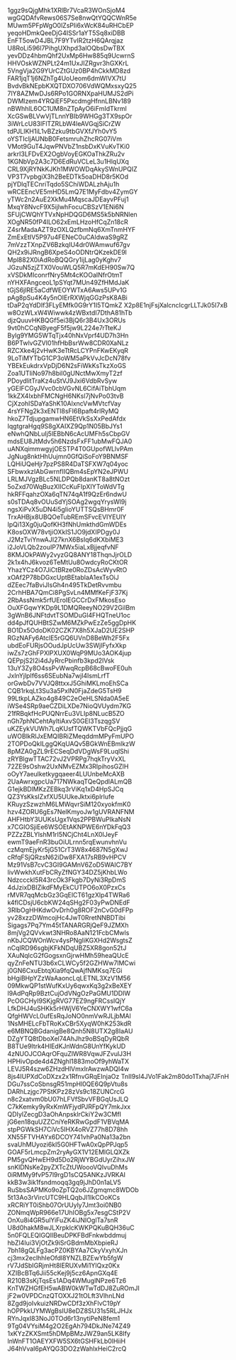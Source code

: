 1ggz9sQjgMhk1XRlBr7VcaR3WOnSjoM4
wgGQDAfvRews06S7Se8nwQtYQQCWnR5e
MUwm5PFpWgO0lZsPIi6xWcK84uRHCbEP
yeqoHDmkQeeDjG4ISSr1aYT5Sq8xiDBB
EnFT5owD4JBL7F9YTvIR2tzH6QArqjaz
U8RoLi596l7PihgUXhpd3alOQbsDwTBX
yevDDz4hbmQhf2UxMp6Hw885q9UcwrnS
HHVOskWZNPLt24m1UxJIZRgvr3hGXKrL
5VngVja2G9YUrCZtGUz0BP4hCkkMD8zd
FAR1jqT1j6NZhTg4UoUeom6dmWlVX7tU
BvdvBkNEpbKXQTDXO706VdWQMxsxyQ25
7lY8AZMwDJs6RPo1GORNXpaHUMJS2dPi
DWMlzem4YRQiEF5PxcdmgHfnnLBNv189
nBWhhlL6OC1UM8nZTpAyO6iFmIdTkrml
XcGSwBLVwVjTLnnYBIb9WHGg3TX9spOr
3iWrLcU83lFlTZRLbW4leAVGqjSiCrZW
tdPJLlKH1iL1vBZzku9tbGVXfJYh0vY5
oYSTIcljAUNbB0FetsmruhZhcRG07iVm
VMot9GuT4JqwPNVbZ1nsbDxKVuKvTKi0
arkrI3LFDvEX2OgbVoyEGKOaThkZRu2v
1KGNbVp2A3c7D6EdRuVCLeL3u1HlqUXq
CRL9XjRYNkKJKh1MWOWDqAkySWnUPQIZ
VP3T7vpbgiX3h2BeEDTk5oaDHD8r5KOd
pjYDlqTECnriTqdo5SChiWDALzhAju1h
wRCEEncVE5mHD5LmQ7E1MyFdbv4ZymGY
yTWc2n2AuE2XkMu4MqscaJDEayvPFuj1
MxqY8NvcF9X5ijlwhFocuCBSzV1ENi6N
SFUjCWQhYTVxNpHDQGD6MS5k5bNRNlen
XOgNR50fP4ILO62xEmLHzoHfCqZn18cR
Z4srMadaAZT9zOXLQzfbmNq6XmTnmHYF
ZmExEtIV5P97u4FENeC0uCAldwaS9gRZ
7mVzzTXnpZV6BzkqIU4dr0WAmwuf67gv
QH2x9iJRngB6XpeS4oODNtrQKzekDE9l
Mpl882X0iAdRoBQQGry1ijLag0yKghv7
JGzuN5zjZTX0VouWLQ5R7mKdEH90Sw7Q
xVSDkMIconrfNry5Mt4cKOOaINfrOtmT
nYHXFAngceoL1pSYqt7MUn49ZfHMdJaK
tGjS6jlRE5aCdfWEOYWTxA6Aws5UPv1G
pAg8pSu4K4y5nOIErRXWjqGGzPsK8ABi
tDaP2qYdDIf3FLyEMfk0G9rY1I5TQmkZ
X2p8E1njFsjXalcncIcgrLLTJk05I7xB
w8OzWLxW4Wiwwk4zWBxtdI7DthA81hTb
djzQuuvHKBQGf5ei3BjQ6r3B4Ux3ORUs
9vt0hCCqNByegF5f5jw9L224e7rTteKJ
Bylg9YMG5WTqTjx40hNxVprf4UD7h3Hn
B6PTwlvGZVI01hfHbBsrWw8CDR0XaNLz
RZCXke4j2vHwK3eTtRcLCYPnFKwEKyqR
9LoTiMYTbG1CP3oWM5aPkVvJcDcN78fv
YBEkEukdrxVpDjD6N2sFiWkKsTkzXoGS
Zoa1UTIiNo97h8biI0gUNctMwXmyT2zf
PDoydlitTraKz4uStVJ9Jxi6VdbRvSyw
yGEIFCGyJVvc0cbVGvNL6CifAiTbhUqm
1kkZX4lxbhFMCNgH6NKsl7jNvPo03tvB
CjXzohISDaYaShK10AlxncVwMVtcfVay
4rsYFNg2k3xENTl8sFI6Bpaft4rlRyMQ
hkoZ7TdjupgamwHN6EtVkSsXxPedAfdx
IqgtgraHgq9S8gXAIXZ9Qp1N05BbJYs1
eNwhQNbLuIj5lEBbN6cAcUMFh5sCbpGV
mdsEU8JtMdv5h6NzdsFxFF1ubMwFQJA0
uANXqimmwgyjOESTP4T0GUpofWLlvPAm
JgNug8nktHhUujmn0GfQiSoFoY9BNMSF
LQHiUQeHjr7pzPS8R4DaTSFXW7q04yoc
SFbwxkzIAbGwrnfIIQBm4sEpYN2eJPWU
LRLMJVgzBLc5NLDPQb8danKT8a8tNOzt
5oZxd70WqBuzXIICcKuFIpXIYToWdVTg
hkRFFqahzOXa6qTN74qA1f9QzEr6ndwU
s0sTDAq8vOUuSdYjSOAg2wgqYrysWl9j
ngsXiPvX5uDN4i5gIioYUTTSQsBHmr0F
TrxAHBjx8UBQOeTubREmSFvcEVIYEUlY
IpQi13Xg0juQofKH3fNhUmkthdGmWDEs
K8osOXW78vtjiOXkIS1JO9jdXIPDgy0J
J2MzTviYnwAJI27knX6BsIq6dKXbiME3
i2JoVLQb2zouIP7MWx5iaLxBjjeqfvNF
8KMJOkPAWy2vyzGQ8ANY18ThqnJjrOLD
2k1x4hJ6kvoz6TeMtUu8OwdcyRoCKtOR
YhazYCz4O7JiCtBRze0RoZDsAcWyvRtO
xOAf2P78bDGxcUptBEtablaA1exTsOiJ
dZEec7faBviJlsGh4n495TkDetRvvmbu
2CrhHBA7QmCi8PgSvLn4MMfKeFjF37Kj
2RbAssNmk5rfUEroIEGCCrDxFMkosEso
OuXFGqwYKDp9L1DMQReeyNO29V2GiIBm
3gWnB6JNFtdvtTSOMDuGl4FHQTneU1oc
dd4pJfQUHBtSZwM6MZkPwEzZe5ggDpHK
BO1Dx5OdoDK02CZK7X8h5XJaD2UE2SHP
RGzNAFy6AtclE5rGQ6UVnD8BeWh2F5Fx
ubdEoFURjsOOudJpUcUw3SWjlFyfxXkp
iwZs7zGhFPXlPXUX0WqP9MUo3AOK4jup
QEPpjS2I2i4dJyRrcPbinfb3kpd2lVsk
13uY3Zy8O4ssPvWwqRcpB68cBwoFE0uh
JxlnYjlpIf6ss6SEubNa7wjl4IsmLrfT
orGwbDv7VVJQ8ttxxJ5GhiMKLmoEhSCa
CQB1rkqLt3Su3a5PxlN0FjaZdeG5TsH9
99LtkpLAZko4g849C2eOeHLSNda0A5eE
iWSe4SRp9aeCZDiLXDe7NioQVUydm7KG
21fRBqkfHcPUQNrrEu3VLIp8NLucB5ZO
nGh7phNCehtAyltiAxvS0GEI3TszqgSV
uKZEykVUWh7LqKUsfTQWKTVbFQcPjjqG
uWOBlkRlJxEMQIBRiZMeqddmMPyFmUPO
2TOPDoQkILggQKqUAQv5BGkWnEBmlkzW
8pMZA0gZL9rECSeqDdVDgWsF9LuqlShi
zRYBlgwTTAC72vJ2VPRPg7hqkTryVxXL
72ZE9sOshw2UxNMvEZMx3RIpihosGZlH
oOyY7aeulketkygqaeer4LUUnbeMcAXB
2UaAwrxgpcUa717NWkaqTQeQpdlALmQB
G1ejkBDlMKzZEBkq3rViKq1xD4HpSJCq
QZ3YsKksIZxfXU5UUkeJktxi6plrlufe
KRuyzSzwzhM6LMWqvrSiM120xyokfmK0
hzv4ZORU6gEs7NelKmyoJw1gUVRANFNM
AHFHtbY3UUKsUgx1Vqs2PPBWuPIkaNsN
x7CGIOSjiEe6WSOEtAKNPWE6nYDkFqQ3
PZZzZBLYlshM1rI5NCjCht4LnX0IJeyF
ewmT9aeFnR3buOiULrnn5rqEwunvhnVu
czMqmEjyKr5jG51CrT3W8x4687N5gXwJ
cRfqFSjQRzsN62iDw8FXA17sRB9vHPCV
Mz91VsB7cvC3GI9GAMnV6ZoD5WAIC7BY
livWwkhXutFbCRyZfNGY34DZ5jKhbLWo
NdzccckI5R43rcOk3Fkgb7DyNi3RpDmS
4dJzixDBIZikdFMyEkCUTPO6oX0PzxCs
rMVR7qqMcbGz3GqElCT61gzXlp4TWRa6
k4flCDsjU6cbKW24qSHg2F03yPwDNEdF
3RlbOgHHKdwOvDrh0g8ROF2nCvG0dFPp
yv28xzzDWmcojHc4JwT0RretNNBDTibi
Sigags7Pq7Ym45tTANARGRjQeF9JZMXh
8mjVg2QVvkwt3NHRo8AaN121FcbCMwls
nKbJCQWOnWcv4ysPNgIiKGXHd2WsgtsZ
nCqIRD96sgbjKFkNDqUBZ5XR8gon52tJ
XAuNqlcG2fGogsxnGjrwHMh59heaQUcE
qyZnFeNTU3b6xCLWCy5f2GZHWw7lMCwi
j0GN6CxuEbtqXia9fqQwAjfNMKsq7EGi
bHgiBHpYZzWaAaoncLqLETNL3XzV1M56
09MkwQP1stWufKxUy6qwxKq3g2xBeXEY
l9AdPqRp9BztCujOdVNgOzPaGMU1DDIW
PcOGCHyI9SKjgRVG77EZ9ngFRCssIQjY
LfkDHJ4uSHKk5rHWjV6YeCNXWY1wfC6a
QfgHWVcL0ufEsRqJoNO0nmVwRJLjbMAl
1NsMHELcFbTRoKxCBr5XyqW0hK253kdR
e6MBNQBGdanigBe8Qnh5N8UTX2g8IaAU
DZgYTQ8tDboXel74AhJhz9oBSqDyRQbR
B8TUe9Itrk4HIEdKJnWdnG8UnYfKykUD
4zNUOJCOAqrOFquZlWR8VqwJFZvulJ3H
HPHivOpde4d4ZNghl1883moOf9yhWaTX
LEVJ5R4szw6ZHzdHlVmxIrAwzwADQI4w
8js4IUPXdCoDXzx2x1RfnvGRqEInjaOz
TnII9sl4JVo1Fak2m80do1Txhaj7JFnH
DGu7ssCoSbnsgR51mpHl0QE6Q9pVtu8s
DARhLzjgc7PStKPz28zVs9c18ZUNCrcG
n8c2xatvm0bU07hLFVfSbvVFBGqUsJLQ
C7kKemky9yRxKmWFjydPJRFpQY7mkJxx
QDIylZecgD3aOhAnpsklrCkiY2w3CMfI
jG6en18quUZZCniYeRKRwGpdF1VBVqMA
stpPGWkSH7CiVc5IHX4oRVZ77h8D78hh
XN55FTVHAYx6DCOY741vhPa0Na13a2bn
svaUhMUyozi6kI5G0HFTwA0xQpPPJqp5
GOAF5rLmcpZm2ryAyGX1V12EMlGLQXZk
PM5gvQHwEH9d5Do2RjWYBGdUyrZihxJW
snKlDNsKe2pyZXTcZtUWoooVQIvuDhMs
0iRMMy9fvP57l9rgD1sCQ5ANKzJVRKAI
kkB3w3ik1fsndmoqq3gq9jJhD0n1aLV5
RuSbsSAPMKo9oZpTQ2o6JZgmqmc8WDOb
5t13Ao3rVircUTC9HLQqbJI1IkCOoKCs
xRCRiYT0iShb07OrUUyly7Jmt3oi0NB0
ZONmqWpR966e17UhIOBg5x7esgCStP2V
OnXu8i4GR5ulYiFuZK4iJNIOglTa7snR
U8d0hakM8wJLXrpklcKWKPQKuBQH36uC
5n0FQLEQIGQIlBeuDPKFBdFnkwbddmuj
hbZl4Iui3VjOtZk9iSrGBdmMbXbpieRJ
7bh18gQLFg3acPZ0KBYAa7CkyVxyhXJn
cj3mx2eclhhIeOfdl8YNZLBZEwYb5fgW
rV7JdSbIGRjmHt8lERUXvMi1YlQxz0Kx
XZIBcBTq6Jii55cKej9j5cz6ApnGXq4E
R210B3sKjTqsEs1ADq4WMuglNPze6Tz6
KnTWZHGfEH5wABW0kWTwTdDJ8ZuROmJI
jF2w0VPDCnzQTOXXJ21tOLft3VlhnLNd
8Zgd9joIvkuizNRDwCDf3zXhFlvC19pY
hOPPkkUYMWgBsIU8eDZ8SU31s5RLJHJx
RYnJqxI83NoJ0TOd6r13nytiPeN8fem1
9Tg04VYsiM4g2O2EgAh794DkJNe74Z49
1xKYzZKXSmt5hDMpBMzJWZ9an5LK8Ify
lnWnFT1OAEYXFW5SX6tGSHFkLb0lHiiH
J64hVvaI6pAYQG3DO2zWahlxHeiC2rcQ
